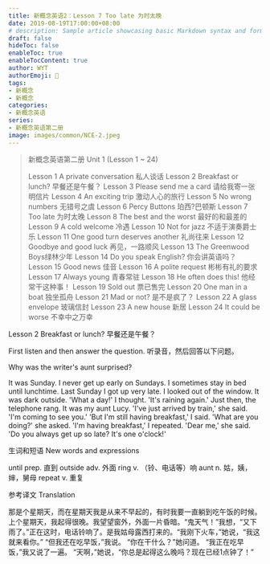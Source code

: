 ```yaml
---
title: 新概念英语2：Lesson 7 Too late 为时太晚
date: 2019-08-19T17:00:00+08:00
# description: Sample article showcasing basic Markdown syntax and formatting for HTML elements.
draft: false
hideToc: false
enableToc: true
enableTocContent: true
author: WYT
authorEmoji: 🧑
tags:
- 新概念
- 新概念
categories:
- 新概念英语
series:
- 新概念英语第二册
image: images/common/NCE-2.jpeg
---
```


> 新概念英语第二册 Unit 1 (Lesson 1 ~ 24)
> 
> Lesson 1 A private conversation 私人谈话
> Lesson 2 Breakfast or lunch? 早餐还是午餐？
> Lesson 3 Please send me a card 请给我寄一张明信片
> Lesson 4 An exciting trip 激动人心的旅行
> Lesson 5 No wrong numbers 无错号之虞
> Lesson 6 Percy Buttons 珀西?巴顿斯
> Lesson 7 Too late 为时太晚
> Lesson 8 The best and the worst 最好的和最差的
> Lesson 9 A cold welcome 冷遇
> Lesson 10 Not for jazz 不适于演奏爵士乐
> Lesson 11 One good turn deserves another 礼尚往来
> Lesson 12 Goodbye and good luck 再见，一路顺风
> Lesson 13 The Greenwood Boys绿林少年
> Lesson 14 Do you speak English? 你会讲英语吗？
> Lesson 15 Good news 佳音
> Lesson 16 A polite request 彬彬有礼的要求
> Lesson 17 Always young 青春常驻
> Lesson 18 He often does this! 他经常干这种事！
> Lesson 19 Sold out 票已售完
> Lesson 20 One man in a boat 独坐孤舟
> Lesson 21 Mad or not? 是不是疯了？
> Lesson 22 A glass envelope 玻璃信封
> Lesson 23 A new house 新居
> Lesson 24 It could be worse 不幸中之万幸

Lesson 2 Breakfast or lunch? 早餐还是午餐？

First listen and then answer the question.
听录音，然后回答以下问题。

Why was the writer's aunt surprised?

It was Sunday. I never get up early on Sundays. I sometimes stay in bed until lunchtime. Last Sunday I got up very late. I looked out of the window. It was dark outside. 'What a day!' I thought. 'It's raining again.' Just then, the telephone rang. It was my aunt Lucy. 'I've just arrived by train,' she said. 'I'm coming to see you.'
'But I'm still having breakfast,' I said.
'What are you doing?' she asked.
'I'm having breakfast,' I repeated.
'Dear me,' she said. 'Do you always get up so late? It's one o'clock!'

生词和短语 New words and expressions 

until  prep. 直到
outside adv. 外面
ring  v. （铃、电话等）响
aunt  n. 姑，姨，婶，舅母
repeat  v. 重复

参考译文 Translation

那是个星期天，而在星期天我是从来不早起的，有时我要一直躺到吃午饭的时候。上个星期天，我起得很晚。我望望窗外，外面一片昏暗。“鬼天气！”我想，“又下雨了。”正在这时，电话铃响了。是我姑母露西打来的。“我刚下火车，”她说，“我这就来看你。”
“但我还在吃早饭，”我说。
“你在干什么？”她问道。
“我正在吃早饭，”我又说了一遍。
“天啊，”她说，“你总是起得这么晚吗？现在已经1点钟了！”
